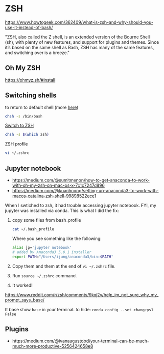 # ZSH

https://www.howtogeek.com/362409/what-is-zsh-and-why-should-you-use-it-instead-of-bash/

"ZSH, also called the Z shell, is an extended version of the Bourne Shell (sh), with plenty of new features, and support for plugins and themes. Since it’s based on the same shell as Bash, ZSH has many of the same features, and switching over is a breeze."

## Oh My ZSH 

https://ohmyz.sh/#install


## Switching shells 

to return to default shell (more [here](https://unix.stackexchange.com/questions/137183/how-do-you-disable-oh-my-zsh-and-zsh-without-uninstalling-it))

```sh 
chsh -s /bin/bash
```

[Switch to ZSH](https://askubuntu.com/questions/131823/how-to-make-zsh-the-default-shell)

```sh 
chsh -s $(which zsh)
```


ZSH profile 

```sh 
vi ~/.zshrc
```

## Jupyter notebook 

- https://medium.com/@sumitmenon/how-to-get-anaconda-to-work-with-oh-my-zsh-on-mac-os-x-7c1c7247d896
- https://medium.com/@kuanhoong/setting-up-anaconda3-to-work-with-macos-catalina-zsh-shell-99898522ece1

When I swtiched to zsh, it had trouble accessing jupyter notebook. FYI, my jupyter was installed via conda. This is what I did the fix: 

1. copy some files from bash_profile 

	```sh 
	cat ~/.bash_profile
	```

	Where you see something like the following 

	```sh 
	alias jp='jupyter notebook'
	# added by Anaconda3 5.0.1 installer
	export PATH="/Users/ijung/anaconda3/bin:$PATH"
	```

2. Copy them and them at the end of `vi ~/.zshrc` file. 
3. Run `source ~/.zshrc` command. 
4. It worked! 

https://www.reddit.com/r/zsh/comments/9koj2v/help_im_not_sure_why_my_prompt_says_base/

It base show `base` in your terminal. to hide: 
```conda config --set changeps1 False```



## Plugins 

- https://medium.com/@ivanaugustobd/your-terminal-can-be-much-much-more-productive-5256424658e8

